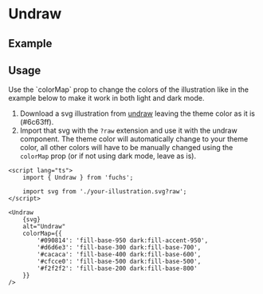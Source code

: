 <script lang="ts">
	import UndrawExample from './Example.svelte';
	import {Alert} from '$lib';
</script>

# Undraw

## Example

<UndrawExample />

## Usage

<Alert variant="default" type="warning" title="Doesn't work automatically in dark mode">
	<span>
		Use the `colorMap` prop to change the colors of the illustration like in the example below to make it work in both light and dark mode.
	</span>
</Alert>


1. Download a svg illustration from [undraw](https://undraw.co/illustrations) leaving the theme color as it is (#6c63ff).
2. Import that svg with the `?raw` extension and use it with the undraw component. The theme color will automatically change to your theme color, all other colors will have to be manually changed using the `colorMap` prop (or if not using dark mode, leave as is).

```svelte
<script lang="ts">
	import { Undraw } from 'fuchs';

	import svg from './your-illustration.svg?raw';
</script>

<Undraw
	{svg}
	alt="Undraw"
	colorMap={{
		'#090814': 'fill-base-950 dark:fill-accent-950',
		'#d6d6e3': 'fill-base-300 dark:fill-base-700',
		'#cacaca': 'fill-base-400 dark:fill-base-600',
		'#cfcce0': 'fill-base-500 dark:fill-base-500',
		'#f2f2f2': 'fill-base-200 dark:fill-base-800'
	}}
/>
```